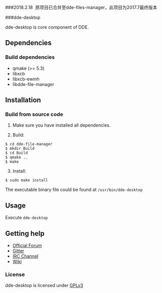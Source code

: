 ###2018.2.18  原项目已合并至dde-files-manager，此项目为2017.7最终版本

###dde-desktop

dde-desktop is core component of DDE.

## Dependencies

### Build dependencies

* qmake (>= 5.3) 
* libxcb 
* libxcb-ewmh 
* libdde-file-manager


## Installation

### Build from source code

1. Make sure you have installed all dependencies.

2. Build: 
```
$ cd dde-file-manager
$ mkdir Build
$ cd Build
$ qmake ..
$ make
```

3. Install:
```
$ sudo make install
```

The executable binary file could be found at `/usr/bin/dde-desktop` 

## Usage

Execute `dde-desktop`

## Getting help
* [Official Forum](https://bbs.deepin.org/)
* [Gitter](https://gitter.im/orgs/linuxdeepin/rooms)
* [IRC Channel](https://webchat.freenode.net/?channels=deepin)
* [Wiki](http://wiki.deepin.org/)

### License

dde-desktop is licensed under [GPLv3](LICENSE)
